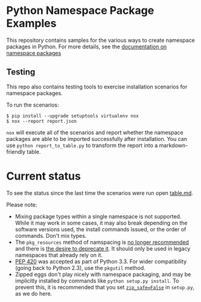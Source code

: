 # Python Namespace Package Examples

This repository contains samples for the various ways to create namespace
packages in Python. For more details, see the
[documentation on namespace packages](https://packaging.python.org/namespace_packages/)


## Testing
This repo also contains testing tools to exercise installation scenarios for
namespace packages.

To run the scenarios:

```
$ pip install --upgrade setuptools virtualenv nox
$ nox --report report.json
```

`nox` will execute all of the scenarios and report whether the namespace
packages are able to be imported successfully after installation. You can
use `python report_to_table.py` to transform the report into a
markdown-friendly table.

# Current status

To see the status since the last time the scenarios were run open [table.md](table.md).

Please note:
* Mixing package types within a single namespace is not supported. While it may work in some cases, it may also break depending on the software versions used, the install commands issued, or the order of commands. Don't mix types.
* The `pkg_resources` method of namspacing is [no longer recommended](https://packaging.python.org/guides/packaging-namespace-packages/#pkg-resources-style-namespace-packages) and there is [the desire to deprecate it](https://github.com/pypa/python-packaging-user-guide/issues/265#issuecomment-290812581). It should only be used in legacy namespaces that already rely on it.
* [PEP 420](https://www.python.org/dev/peps/pep-0420/) was accepted as part of Python 3.3. For wider compatibility (going back to Python 2.3), use the `pkgutil` method.
* Zipped eggs don't play nicely with namespace packaging, and may be implicitly installed by commands like `python setup.py install`. To prevent this, it is recommended that you set [`zip_safe=False`](http://setuptools.readthedocs.io/en/latest/setuptools.html#setting-the-zip-safe-flag) in `setup.py`, as we do here.
